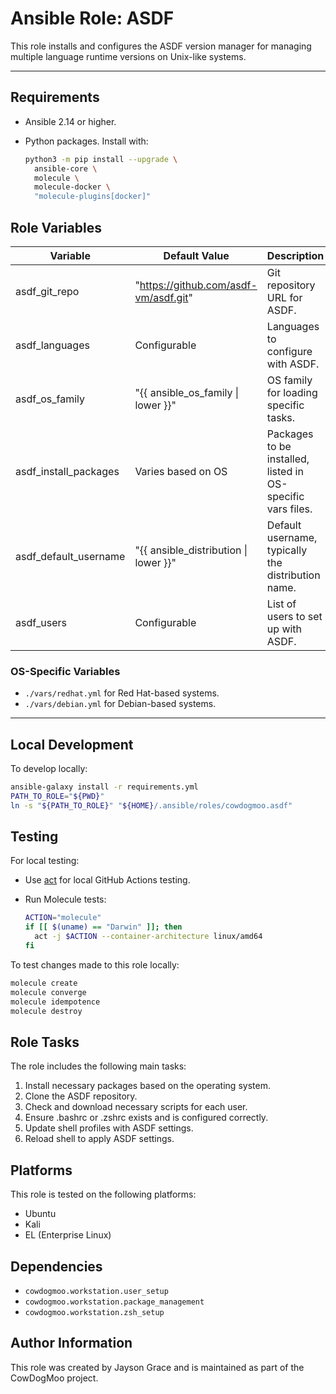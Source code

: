 # Ansible Role: ASDF

This role installs and configures the ASDF version manager for managing
multiple language runtime versions on Unix-like systems.

---

## Requirements

- Ansible 2.14 or higher.
- Python packages. Install with:

  ```bash
  python3 -m pip install --upgrade \
    ansible-core \
    molecule \
    molecule-docker \
    "molecule-plugins[docker]"
  ```

## Role Variables

| Variable              | Default Value                         | Description                                                 |
| --------------------- | ------------------------------------- | ----------------------------------------------------------- |
| asdf_git_repo         | "https://github.com/asdf-vm/asdf.git" | Git repository URL for ASDF.                                |
| asdf_languages        | Configurable                          | Languages to configure with ASDF.                           |
| asdf_os_family        | "{{ ansible_os_family \| lower }}"    | OS family for loading specific tasks.                       |
| asdf_install_packages | Varies based on OS                    | Packages to be installed, listed in OS-specific vars files. |
| asdf_default_username | "{{ ansible_distribution \| lower }}" | Default username, typically the distribution name.          |
| asdf_users            | Configurable                          | List of users to set up with ASDF.                          |

### OS-Specific Variables

- `./vars/redhat.yml` for Red Hat-based systems.
- `./vars/debian.yml` for Debian-based systems.

---

## Local Development

To develop locally:

```bash
ansible-galaxy install -r requirements.yml
PATH_TO_ROLE="${PWD}"
ln -s "${PATH_TO_ROLE}" "${HOME}/.ansible/roles/cowdogmoo.asdf"
```

## Testing

For local testing:

- Use [act](https://github.com/nektos/act) for local GitHub Actions testing.

- Run Molecule tests:

  ```bash
  ACTION="molecule"
  if [[ $(uname) == "Darwin" ]]; then
    act -j $ACTION --container-architecture linux/amd64
  fi
  ```

To test changes made to this role locally:

```bash
molecule create
molecule converge
molecule idempotence
molecule destroy
```

## Role Tasks

The role includes the following main tasks:

1. Install necessary packages based on the operating system.
2. Clone the ASDF repository.
3. Check and download necessary scripts for each user.
4. Ensure .bashrc or .zshrc exists and is configured correctly.
5. Update shell profiles with ASDF settings.
6. Reload shell to apply ASDF settings.

## Platforms

This role is tested on the following platforms:

- Ubuntu
- Kali
- EL (Enterprise Linux)

## Dependencies

- `cowdogmoo.workstation.user_setup`
- `cowdogmoo.workstation.package_management`
- `cowdogmoo.workstation.zsh_setup`

## Author Information

This role was created by Jayson Grace and is maintained as part of
the CowDogMoo project.
